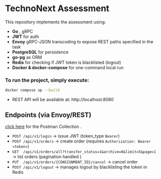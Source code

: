 # TechnoNext Assessment

This repository implements the assessment using:
- **Go** , gRPC
- **JWT** for auth 
- **Envoy** gRPC-JSON transcoding to expose REST paths specified in the task
- **PostgreSQL** for persistence
- **go-pg** as ORM
- **Redis** for checking if JWT token is blacklisted (logout)
- **Docker & docker-compose** for one-command local run

### To run the project, simply execute:
```bash
docker compose up --build
```
- REST API will be available at: http://localhost:8080

## Endpoints (via Envoy/REST)
[click here](https://documenter.getpostman.com/view/13327243/2sB3HqKJsj#9a2d02a5-d248-4310-9f01-50205a35d6c3) for the Postman Collection .

- `POST /api/v1/login` → issue JWT (token_type `Bearer`)
- `POST /api/v1/orders` → create order (requires `Authorization: Bearer <token>`)
- `GET  /api/v1/orders/all?transfer_status=1&archive=0&limit=5&page=1` → list orders (pagination handled )
- `PUT  /api/v1/orders/{CONSIGNMENT_ID}/cancel` → cancel order 
- `POST /api/v1/logout` → manages logout by blacklisting the token in Redis 

  
